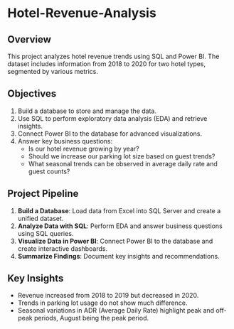 # Hotel-Revenue-Analysis

## Overview
This project analyzes hotel revenue trends using SQL and Power BI. The dataset includes information from 2018 to 2020 for two hotel types, segmented by various metrics.

## Objectives
1. Build a database to store and manage the data.
2. Use SQL to perform exploratory data analysis (EDA) and retrieve insights.
3. Connect Power BI to the database for advanced visualizations.
4. Answer key business questions:
   - Is our hotel revenue growing by year?
   - Should we increase our parking lot size based on guest trends?
   - What seasonal trends can be observed in average daily rate and guest counts?

## Project Pipeline
1. **Build a Database**: Load data from Excel into SQL Server and create a unified dataset.
2. **Analyze Data with SQL**: Perform EDA and answer business questions using SQL queries.
3. **Visualize Data in Power BI**: Connect Power BI to the database and create interactive dashboards.
4. **Summarize Findings**: Document key insights and recommendations.

## Key Insights
- Revenue increased from 2018 to 2019 but decreased in 2020.
- Trends in parking lot usage do not show much difference.
- Seasonal variations in ADR (Average Daily Rate) highlight peak and off-peak periods, August being the peak period.
